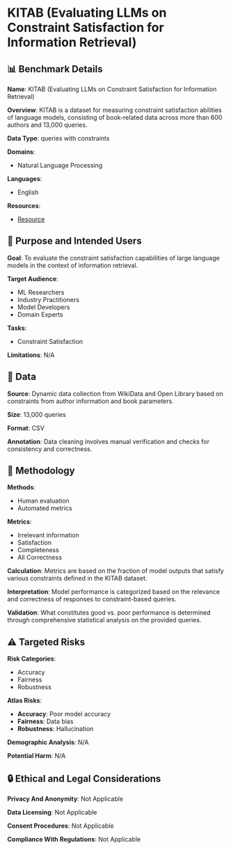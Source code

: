 # KITAB (Evaluating LLMs on Constraint Satisfaction for Information Retrieval)

## 📊 Benchmark Details

**Name**: KITAB (Evaluating LLMs on Constraint Satisfaction for Information Retrieval)

**Overview**: KITAB is a dataset for measuring constraint satisfaction abilities of language models, consisting of book-related data across more than 600 authors and 13,000 queries.

**Data Type**: queries with constraints

**Domains**:
- Natural Language Processing

**Languages**:
- English

**Resources**:
- [Resource](https://huggingface.co/datasets/microsoft/kitab)

## 🎯 Purpose and Intended Users

**Goal**: To evaluate the constraint satisfaction capabilities of large language models in the context of information retrieval.

**Target Audience**:
- ML Researchers
- Industry Practitioners
- Model Developers
- Domain Experts

**Tasks**:
- Constraint Satisfaction

**Limitations**: N/A

## 💾 Data

**Source**: Dynamic data collection from WikiData and Open Library based on constraints from author information and book parameters.

**Size**: 13,000 queries

**Format**: CSV

**Annotation**: Data cleaning involves manual verification and checks for consistency and correctness.

## 🔬 Methodology

**Methods**:
- Human evaluation
- Automated metrics

**Metrics**:
- Irrelevant information
- Satisfaction
- Completeness
- All Correctness

**Calculation**: Metrics are based on the fraction of model outputs that satisfy various constraints defined in the KITAB dataset.

**Interpretation**: Model performance is categorized based on the relevance and correctness of responses to constraint-based queries.

**Validation**: What constitutes good vs. poor performance is determined through comprehensive statistical analysis on the provided queries.

## ⚠️ Targeted Risks

**Risk Categories**:
- Accuracy
- Fairness
- Robustness

**Atlas Risks**:
- **Accuracy**: Poor model accuracy
- **Fairness**: Data bias
- **Robustness**: Hallucination

**Demographic Analysis**: N/A

**Potential Harm**: N/A

## 🔒 Ethical and Legal Considerations

**Privacy And Anonymity**: Not Applicable

**Data Licensing**: Not Applicable

**Consent Procedures**: Not Applicable

**Compliance With Regulations**: Not Applicable
